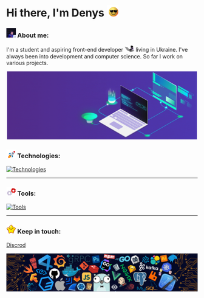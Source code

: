 # Hi there, I'm Denys <img src="gif/sunglasses.gif" width="30px">

### <img src="gif/pro-level-debugging.gif" width="25"> About me:

I'm a student and aspiring front-end developer <img src="gif/cat.gif" width="25"> living in Ukraine. I've always been into development and computer science. So far I work on various projects.

<p align="center">
	<img src="gif/development.gif" width="500">
</p>

### <img src="gif/rocket.gif" width="25"> Technologies:

[![Technologies](https://skillicons.dev/icons?i=js,dart,html,css,sass,gulp,webpack)](https://skillicons.dev)

---

### <img src="gif/gears.gif" width="25"> Tools:

[![Tools](https://skillicons.dev/icons?i=git,vscode,linux,figma,codepen)](https://skillicons.dev)

---

### <img src="gif/star.gif" width="25"> Keep in touch:

[Discrod](https://skillicons.dev/icons?i=discord)

<img src="img/technologies.png">
